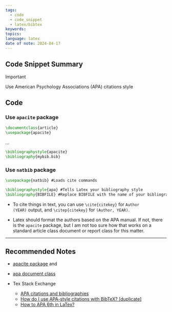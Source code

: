 ```yaml
---
tags:
  - code
  - code_snippet
  - latex/bibtex
keywords: 
topics: 
language: latex
date of note: 2024-04-17
---
```


## Code Snippet Summary

>[!important]
>Use American Psychology Associations (APA) citations style


## Code

### Use `apacite` package

```latex
\documentclass{article}
\usepackage{apacite}
```

...

```latex
\bibliographystyle{apacite}
\bibliography{mybib.bib}
```

### Use `natbib` package

```latex
\usepackage{natbib} #Loads cite commands

\bibliographystyle{apa} #Tells Latex your bibliography style
\bibliography{BIBFILE} #Replace BIBFILE with the name of your bibliography file
```


- To cite things in text, you can use `\cite{citekey}` for `Author (YEAR)` output, and `\citep{citekey}` for `(Author, YEAR)`.

- Latex should format the authors based on the APA manual. If not, there is the `apacite` package, but I am not too sure how that works on a standard article class document or report class for this matter.



-----------
##  Recommended Notes

- [apacite package](http://ctan.org/tex-archive/biblio/bibtex/contrib/apacite/) and 
- [apa document class](http://www.ctan.org/tex-archive/macros/latex/contrib/apa)

- Tex Stack Exchange
	- [APA citations and bibliographies](https://tex.stackexchange.com/questions/485951/apa-citations-and-bibliographies)
	- [How do I use APA-style citations with BibTeX? [duplicate]](https://tex.stackexchange.com/questions/35809/how-do-i-use-apa-style-citations-with-bibtex)
	- [How to APA 6th in LaTex?](https://tex.stackexchange.com/questions/2628/how-to-apa-6th-in-latex)
